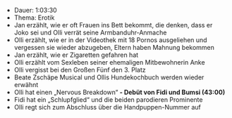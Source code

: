 - Dauer: 1:03:30
- Thema: Erotik
- Jan erzählt, wie er oft Frauen ins Bett bekommt, die denken, dass er Joko sei und Olli verrät seine Armbanduhr-Anmache
- Olli erzählt, wie er in der Videothek mit 18 Pornos ausgeliehen und vergessen sie wieder abzugeben, Eltern haben Mahnung bekommen
- Jan erzählt, wie er Zigaretten gefahren hat
- Olli erzählt vom Sexleben seiner ehemaligen Mitbewohnerin Anke
- Olli vergisst bei den Großen Fünf den 3. Platz
- Beate Zschäpe Musical und Ollis Hundekochbuch werden wieder erwähnt
- Olli hat einen „Nervous Breakdown“
**- Debüt von Fidi und Bumsi (43:00)**
- Fidi hat ein „Schlupfglied“ und die beiden parodieren Prominente
- Olli regt sich zum Abschluss über die Handpuppen-Nummer auf
